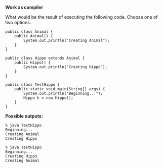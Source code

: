 **Work as compiler**

What would be the result of executing the following code.
Choose one of two options.

    public class Animal {
        public Animal() {
            System.out.println("Creating Animal");
        }
    }
<!-- -->
    public class Hippo extends Animal {
        public Hippo() {
            System.out.println("Creating Hippo");
        }
    }
<!-- -->
    public class TestHippo {
        public static void main(String[] args) {
            System.out.println("Beginning...");
            Hippo h = new Hippo();
        }
    }

**Possible outputs:**

    % java TestHippo
    Beginning...
    Creating Animal
    Creating Hippo
<!-- -->
    % java TestHippo
    Beginning...
    Creating Hippo
    Creating Animal
